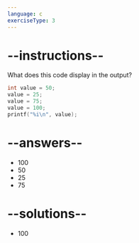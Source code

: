 ```yaml
---
language: c
exerciseType: 3
---
```


# --instructions--

What does this code display in the output?
```c
int value = 50;
value = 25;
value = 75;
value = 100;
printf("%i\n", value);
```

# --answers--

- 100
- 50
- 25
- 75

# --solutions--

- 100
